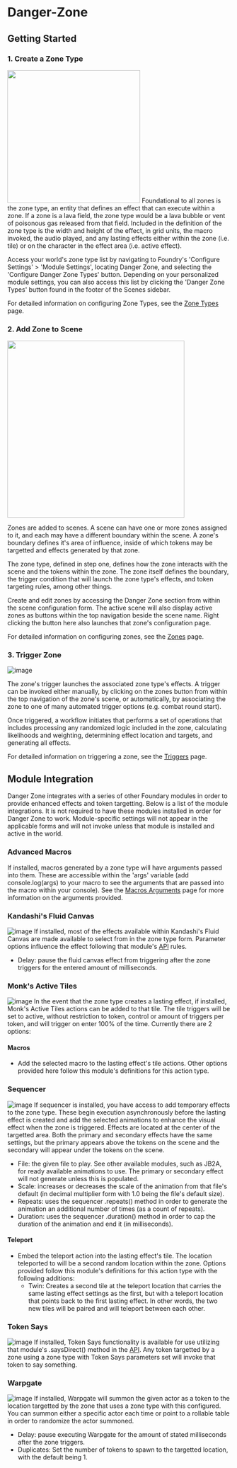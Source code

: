 # Danger-Zone


## Getting Started

### 1. Create a Zone Type
<img src="https://user-images.githubusercontent.com/22696153/131511482-314d13d4-aaeb-4ef6-9ef9-8be9a2c4f8a9.png"  height="300">
Foundational to all zones is the zone type, an entity that defines an effect that can execute within a zone. If a zone is a lava field, the zone type would be a lava bubble or vent of poisonous gas released from that field. Included in the definition of the zone type is the width and height of the effect, in grid units, the macro invoked, the audio played, and any lasting effects either within the zone (i.e. tile) or on the character in the effect area (i.e. active effect).

Access your world's zone type list by navigating to Foundry's 'Configure Settings' > 'Module Settings', locating Danger Zone, and selecting the 'Configure Danger Zone Types' button. Depending on your personalized module settings, you can also access this list by clicking the 'Danger Zone Types' button found in the footer of the Scenes sidebar. 

For detailed information on configuring Zone Types, see the [Zone Types](../../wiki/Zone-Types)  page.

### 2. Add Zone to Scene
<img src="https://user-images.githubusercontent.com/22696153/131511349-1c85213c-46cf-4a2a-87db-345989b10603.png"  height="400">

Zones are added to scenes. A scene can have one or more zones assigned to it, and each may have a different boundary within the scene. A zone's boundary defines it's area of influence, inside of which tokens may be targetted and effects generated by that zone. 

The zone type, defined in step one, defines how the zone interacts with the scene and the tokens within the zone. The zone itself defines the boundary, the trigger condition that will launch the zone type's effects, and token targeting rules, among other things.

Create and edit zones by accessing the Danger Zone section from within the scene configuration form. The active scene will also display active zones as buttons within the top navigation beside the scene name. Right clicking the button here also launches that zone's configuration page.

For detailed information on configuring zones, see the [Zones](../../wiki/Zones)  page.

### 3. Trigger Zone
![image](https://user-images.githubusercontent.com/22696153/131510995-6ca6cee0-9a8a-4ff4-ad82-561c76090cdc.png)

The zone's trigger launches the associated zone type's effects. A trigger can be invoked either manually, by clicking on the zones button from within the top navigation of the zone's scene, or automatically, by associating the zone to one of many automated trigger options (e.g. combat round start).

Once triggered, a workflow initiates that performs a set of operations that includes processing any randomized logic included in the zone, calculating likelihoods and weighting, determining effect location and targets, and generating all effects.

For detailed information on triggering a zone, see the [Triggers](../../wiki/Triggers)  page.

## Module Integration
Danger Zone integrates with a series of other Foundary modules in order to provide enhanced effects and token targetting. Below is a list of the module integrations. It is not required to have these modules installed in order for Danger Zone to work. Module-specific settings will not appear in the applicable forms and will not invoke unless that module is installed and active in the world.

### Advanced Macros
If installed, macros generated by a zone type will have arguments passed into them. These are accessible within the 'args' variable (add console.log(args) to your macro to see the arguments that are passed into the macro within your console). See the [Macros Arguments](../../wiki/Macros-Arguments) page for more information on the arguments provided.

### Kandashi's Fluid Canvas
![image](https://user-images.githubusercontent.com/22696153/131542485-3eb6c663-586a-45d6-95e2-665c9a03c5da.png)
If installed, most of the effects available within Kandashi's Fluid Canvas are made available to select from in the zone type form. Parameter options influence the effect following that module's [API](https://github.com/kandashi/kandashis-fluid-canvas/blob/master/API.md) rules.
* Delay: pause the fluid canvas effect from triggering after the zone triggers for the entered amount of milliseconds.

### Monk's Active Tiles
![image](https://user-images.githubusercontent.com/22696153/131545430-00864295-b4e9-48c4-a4af-a7e51db301e1.png)
In the event that the zone type creates a lasting effect, if installed, Monk's Active Tiles actions can be added to that tile. The tile triggers will be set to active, without restriction to token, control or amount of triggers per token, and will trigger on enter 100% of the time. Currently there are 2 options:

#### Macros
* Add the selected macro to the lasting effect's tile actions. Other options provided here follow this module's definitions for this action type.

### Sequencer 
![image](https://user-images.githubusercontent.com/22696153/131546705-20c9ac83-8795-4b61-886a-2bcf30e49864.png)
If sequencer is installed, you have access to add temporary effects to the zone type. These begin execution asynchronously before the lasting effect is created and add the selected animations to enhance the visual effect when the zone is triggered. Effects are located at the center of the targetted area. Both the primary and secondary effects have the same settings, but the primary appears above the tokens on the scene and the secondary will appear under the tokens on the scene.
* File: the given file to play. See other available modules, such as JB2A, for ready available animations to use. The primary or secondary effect will not generate unless this is populated.
* Scale: increases or decreases the scale of the animation from that file's default (in decimal multiplier form with 1.0 being the file's default size).
* Repeats: uses the sequencer .repeats() method in order to generate the animation an additional number of times (as a count of repeats).
* Duration: uses the sequencer .duration() method in order to cap the duration of the animation and end it (in milliseconds).

#### Teleport
* Embed the teleport action into the lasting effect's tile. The location teleported to will be a second random location within the zone. Options provided follow this module's definitions for this action type with the following additions:
     * Twin: Creates a second tile at the teleport location that carries the same lasting effect settings as the first, but with a teleport location that points back to the first lasting effect. In  other words, the two new tiles will be paired and will teleport between each other.

### Token Says
![image](https://user-images.githubusercontent.com/22696153/131543713-193c3cd2-9283-4dd5-85cd-86e1f67c87c4.png)
If installed, Token Says functionality is available for use utilizing that module's .saysDirect() method in the [API](https://github.com/napolitanod/Token-Says/blob/main/README.md). Any token targetted by a zone using a zone type with Token Says parameters set will invoke that token to say something.

### Warpgate
![image](https://user-images.githubusercontent.com/22696153/131544351-5b8836d1-e3b0-4d7c-950b-43c7a8106818.png)
If installed, Warpgate will summon the given actor as a token to the location targetted by the zone that uses a zone type with this configured. You can summon either a specific actor each time or point to a rollable table in order to randomize the actor summoned.
* Delay: pause executing Warpgate for the amount of stated milliseconds after the zone triggers.
* Duplicates: Set the number of tokens to spawn to the targetted location, with the default being 1.
